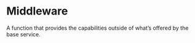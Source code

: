 # Middleware

A function that provides the capabilities outside of what’s offered by the base service.
